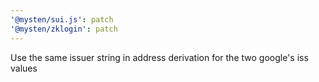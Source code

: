 ```yaml
---
'@mysten/sui.js': patch
'@mysten/zklogin': patch
---
```


Use the same issuer string in address derivation for the two google's iss values
